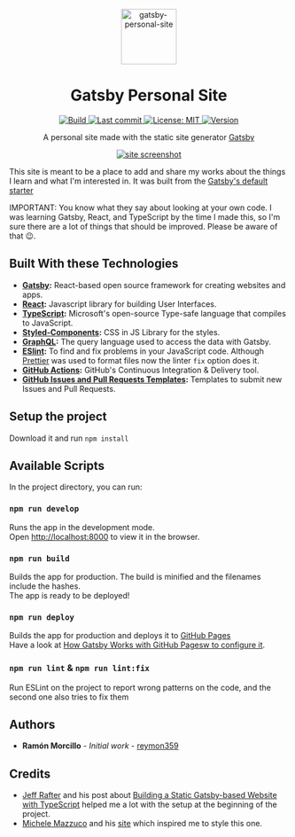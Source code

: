 <!-- 
This README.md file was generated from an open source template. 
Have a look at it! https://gist.github.com/reymon359/a0880e5b3bfcbac54f58b52b3ade2e02
-->

<!-- Logo (with link) -->
<p align="center">
  <a href="https://github.com/reymon359/gatsby-personal-site">
    <img alt="gatsby-personal-site" src="./static/images/favicon/orange.png" width="100" />
  </a>
</p>

<!-- Title -->
<h1 align="center">
  Gatsby Personal Site
</h1>

<!-- Badges (with link) -->

<p align="center">
  <a href="https://github.com/reymon359/gatsby-personal-site/actions?query=workflow%3ABuild">
    <img alt="Build" src="https://github.com/reymon359/gatsby-personal-site/workflows/Build/badge.svg" />
  </a>
  <a href="https://github.com/reymon359/gatsby-personal-site/commits/master">
    <img alt="Last commit" src="https://img.shields.io/github/last-commit/reymon359/gatsby-personal-site?logo=github" />
  </a>
  <a href="https://github.com/reymon359/gatsby-personal-site/blob/master/LICENSE">
    <img alt="License: MIT" src="https://img.shields.io/github/license/reymon359/gatsby-personal-site?color=blue&logo=github" />
  </a>
  <a href="https://github.com/reymon359/gatsby-personal-site/releases">
    <img alt="Version" src="https://img.shields.io/github/package-json/v/reymon359/gatsby-personal-site?logo=github" />
  </a>
</p>


<!-- Small description -->
<p align="center">
A personal site made with the static site generator <a href="https://www.gatsbyjs.com/">Gatsby</a>
</p>

<!-- Screenshot or video (with link) -->
<p align="center">
  <a href="https://www.ramonmorcillo.com">
    <img alt="site screenshot" src="./static/images/site_demo.gif" />
  </a>
</p>


<!-- Long description -->
This site is meant to be a place to add and share my works about the things I learn and what I'm interested in. It was built from the [Gatsby's default starter](https://github.com/gatsbyjs/gatsby-starter-default) 

IMPORTANT: You know what they say about looking at your own code. I was learning Gatsby, React, and TypeScript by the time I made this, so I'm sure there are a lot of things that should be improved. Please be aware of that 😉. 

<!-- Technologies -->
## Built With these Technologies

- **[Gatsby](https://www.gatsbyjs.com/):** React-based open source framework for creating websites and apps.
- **[React](https://reactjs.org/):** Javascript library for building User Interfaces.
- **[TypeScript](https://www.typescriptlang.org/):** Microsoft's open-source Type-safe language that compiles to JavaScript.
- **[Styled-Components](https://styled-components.com):** CSS in JS Library for the styles.
- **[GraphQL](https://graphql.org/):** The query language used to access the data with Gatsby.
- **[ESlint](https://eslint.org/):** To find and fix problems in your JavaScript code. Although [Prettier](https://prettier.io/) was used to format files now the linter `fix` option does it.
- **[GitHub Actions](https://github.com/features/actions):** GitHub's Continuous Integration & Delivery tool.
- **[GitHub Issues and Pull Requests Templates](https://docs.github.com/en/github/building-a-strong-community/about-issue-and-pull-request-templates):** Templates to submit new Issues and Pull Requests.

<!-- Project Setup -->
## Setup the project

Download it and run `npm install`

<!-- Available Scripts -->
## Available Scripts

In the project directory, you can run:

### `npm run develop`

Runs the app in the development mode.<br />
Open [http://localhost:8000](http://localhost:8000) to view it in the browser.

### `npm run build`

Builds the app for production. The build is minified and 
the filenames include the hashes.<br />
The app is ready to be deployed!

### `npm run deploy`

Builds the app for production and deploys it to [GitHub Pages](https://pages.github.com/) <br />
Have a look at [How Gatsby Works with GitHub Pagesw to configure it](https://www.gatsbyjs.com/docs/how-gatsby-works-with-github-pages/).

### `npm run lint` & `npm run lint:fix`

Run ESLint on the project to report wrong patterns on the code, and the second one also tries to fix them

<!-- Authors -->
## Authors

- **Ramón Morcillo** - _Initial work_ - [reymon359](https://github.com/reymon359)

<!-- Credits -->
## Credits

- [Jeff Rafter](https://github.com/jeffrafter) and his post about [Building a Static Gatsby-based Website with TypeScript](https://jeffrafter.com/gatsby-with-typescript/) helped me a lot with the setup at the beginning of the project.
- [Michele Mazzuco](https://github.com/michelemazzucco) and his [site](https://www.michelemazzucco.it/) which inspired me to style this one.
